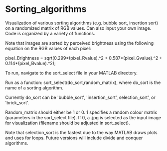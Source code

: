 # Sorting_algorithms
Visualization of various sorting algorithms (e.g. bubble sort, insertion sort) on a randomized matrix of RGB values. Can also input your own image. Code is organized by a variety of functions.

Note that images are sorted by perceived brightness using the following equation on the RGB values of each pixel:

pixel_Brightness = sqrt(0.299*(pixel_Rvalue).^2 + 0.587*(pixel_Gvalue).^2 + 0.114*(pixel_Bvalue).^2);


To run, navigate to the sort_select file in your MATLAB directory. 

Run as a function: sort_select(do_sort,random_matrix), where do_sort is the name of a sorting algorithm.

Currently do_sort can be 'bubble_sort', 'insertion_sort', selection_sort', or 'brick_sort'.

Random_matrix should either be 1 or 0. 1 specifies a random colour matrix (parameters in the sort_select file). If 0, a .jpg is selected as the input image for visualization (filename should be adjusted in sort_select). 

Note that selection_sort is the fastest due to the way MATLAB draws plots and uses for loops. Future versions will include 
divide and conquer algorithms. 
